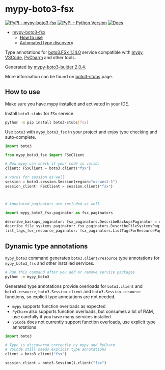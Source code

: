 # mypy-boto3-fsx

[![PyPI - mypy-boto3-fsx](https://img.shields.io/pypi/v/mypy-boto3-fsx.svg?color=blue)](https://pypi.org/project/mypy-boto3-fsx)
[![PyPI - Python Version](https://img.shields.io/pypi/pyversions/mypy-boto3-fsx.svg?color=blue)](https://pypi.org/project/mypy-boto3-fsx)
[![Docs](https://img.shields.io/readthedocs/mypy-boto3-builder.svg?color=blue)](https://mypy-boto3-builder.readthedocs.io/)

- [mypy-boto3-fsx](#mypy-boto3-fsx)
  - [How to use](#how-to-use)
  - [Automated type discovery](#automated-type-discovery)

Type annotations for
[boto3.FSx 1.14.0](https://boto3.amazonaws.com/v1/documentation/api/1.14.0/reference/services/fsx.html#FSx) service
compatible with [mypy](https://github.com/python/mypy), [VSCode](https://code.visualstudio.com/),
[PyCharm](https://www.jetbrains.com/pycharm/) and other tools.

Generated by [mypy-boto3-buider 2.0.4](https://github.com/vemel/mypy_boto3_builder).

More information can be found on [boto3-stubs](https://pypi.org/project/boto3-stubs/) page.

## How to use

Make sure you have [mypy](https://github.com/python/mypy) installed and activated in your IDE.

Install `boto3-stubs` for `FSx` service.

```bash
python -m pip install boto3-stubs[fsx]
```

Use `boto3` with `mypy_boto3_fsx` in your project and enjoy type checking and auto-complete.

```python
import boto3

from mypy_boto3_fsx import FSxClient

# Now mypy can check if your code is valid.
client: FSxClient = boto3.client("fsx")

# works for session as well
session = boto3.session.Session(region="us-west-1")
session_client: FSxClient = session.client("fsx")



# Annotated paginators are included as well

import mypy_boto3_fsx.paginator as fsx_paginators

describe_backups_paginator: fsx_paginators.DescribeBackupsPaginator = client.get_paginator("describe_backups")
describe_file_systems_paginator: fsx_paginators.DescribeFileSystemsPaginator = client.get_paginator("describe_file_systems")
list_tags_for_resource_paginator: fsx_paginators.ListTagsForResourcePaginator = client.get_paginator("list_tags_for_resource")
```

## Dynamic type annotations

`mypy_boto3` command generates `boto3.client/resource` type annotations for
`mypy_boto3_fsx` and other installed services.

```bash
# Run this command after you add or remove service packages
python -m mypy_boto3
```

Generated type annotations provide overloads for `boto3.client` and `boto3.resource`,
`boto3.Session.client` and `boto3.Session.resource` functions,
so explicit type annotations are not needed.

- `mypy` supports function overloads as expected
- `PyCharm` also supports function overloads, but consumes a lot of RAM, use carefully if you have many services installed
- `VSCode` does not currently support function overloads, use explicit type annotations

```python
import boto3

# Type is discovered correctly by mypy and PyCharm
# VSCode still needs explicit type annotations
client = boto3.client("fsx")

session_client = boto3.Session().client("fsx")
```